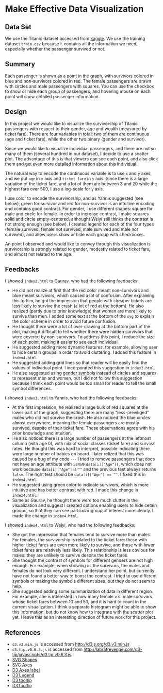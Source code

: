 Make Effective Data Visualization
=================================

Data Set
--------

We use the Titanic dataset accessed from
[kaggle](https://www.kaggle.com/c/titanic/data). We use the training dataset
`train.csv` because it contains all the information we need, especially whether
the passenger survived or not.

Summary
-------

Each passenger is shown as a point in the graph, with survivors colored in blue
and non-survivors colored in red. The female passengers are drawn with circles
and male passengers with squares. You can use the checkbox to show or hide each
group of passengers, and hovering mouse on each point will show detailed
passenger information.

Design
------

In this project we would like to visualize the survivorship of Titanic
passengers with respect to their gender, age and wealth (measured by ticket
fare). There are four variables in total: two of them are continuous (age and ticket
fare), while the other two binary (gender and survivor).

Since we would like to visualize individual passengers, and there are not so
many of them (several hundred in our dataset), I decide to use a scatter
plot. The advantage of this is that viewers can see each point, and also click
them and get even more detailed information about this individual.

The natural way to encode the continuous variable is to use `x` and `y` axes,
and we put `age` in `x` axis and `ticket fare` in `y` axis. Since there is a
large variation of the ticket fare, and a lot of them are between 3 and 20 while
the highest fare over 500, I use a log-scale for `y` axis.

I use color to encode the survivorship, and as Yannis suggested (see below),
green for survivor and red for non-survivor is an intuitive encoding and
contains good contrast. For gender, I use different shapes: square for male and
circle for female. In order to increase contrast, I make squares solid and
circle empty-centered, althought Weiyi still thinks the contrast is not strong
enough (see below). I created legend for each of the four types (female
survived, female not survived, male survived and male not survived), and allow
users show or hide each group with checkboxes.

An point I observed and would like to convey through this visualization is
survivorship is strongly related to gender, modestly related to ticket fare, and
almost not related to the age.

Feedbacks
---------

I showed `index2.html` to Gaurav, who had the following feedbacks:
* He did not realize at first that the red color meant non-survivors and blue
  meant survivors, which caused a lot of confusion. After explaining this to
  him, he got the impression that people with cheaper tickets are less likely to
  survive the crash (a lot of red at the bottom). He also realized (partly due
  to prior knowledge) that women are more likely to survive than men. I added
  some text at the bottom of the `svg` to explain the color scheme in order to
  avoid future confusion.
* He thought there were a lot of over-drawing at the bottom part of the plot,
  making it difficult to tell whether there were hidden survivors that were
  covered by non-survivors. To address this point, I reduce the size of each
  point, making it easier to see each individual.
* He suggested adding more dynamic features, for example, allowing user to hide
  certain groups in order to avoid cluttering. I added this feature in
  `index4.html`.
* He suggested adding grid lines so that reader will be easily find the values
  of individual point. I incorporated this suggestion in `index3.html`.
* He also suggested using
  [gender symbols](https://en.wikipedia.org/wiki/Gender_symbol) instead of
  circles and squares to represent men and women, but I did not follow this
  suggestion because I think each point would be too small for reader to tell
  the small symbol differences.


I showed `index3.html` to Yannis, who had the following feedbacks:
* At the first impression, he realized a large bulk of red squares at the lower
  part of the graph, suggesting there are many "less-previliged" males who did
  not survive the crash. He also noticed the blue circles almost everywhere,
  meaning the female passengers are mostly survived, despite of their ticket
  fare. These observations agree with his prior knowledge and intuition.
* He also noticed there is a large number of passengers at the leftmost column
  (with age 0), with mix of social classes (ticket fare) and survival rates. He
  thought this was hard to interpret, possible indicating there were large
  number of babies on board. I later relized that this was caused by a bug of my
  code --- I tried to remove passengers that does not have an age attribute with
  `isNaN(data[i]["Age"])`, which does not work because `data[i]["Age"]` is `""`
  and the previous test always returns `false`. The right test should be
  `data[i]["Age"] == ""`. I fixed this in `index4.html`.
* He suggested using green color to indicate survivors, which is more intuitive
  and has better contrast with red. I made this change in `index4.html`.
* Same as Gaurav, he thought there were too much clutter in the visualization
  and suggest I created options enabling users to hide cetain groups, so that
  they can see particular group of interest more clearly. I made the change in
  `index4.html`.


I showed `index4.html` to Weiyi, who had the following feedbacks:
* She got the impression that females tend to survive more than males. For
  females, the survivorship is related to the ticket fare: those with higher
  ticket fares are even more likely to survive, and those with lower ticket
  fares are relatively less likely. This relationship is less obvious for males:
  they are unlikely to survive despite the ticket fares.
* She thought the contrast of symbols for different genders are not high
  enough. For example, when showing all the survivors, the males and females do
  not look very different. I understand her point, but currently have not found
  a better way to boost the contrast. I tried to use different symbols or making
  the symbols different sizes, but they do not seem to help.
* She suggested adding some summarization of data in different region. For
  example, she is interested in how many female v.s. male survivors whose ticket
  fares between 10 and 50, and it is hard to count in the current
  visualization. I think a separate histogram might be able to show this
  information, but do not know how to integrate with the scatter plot yet. I
  leave this as an interesting direction of future work for this project.


References
----------

* `d3.v3.min.js` is accessed from http://d3js.org/d3.v3.min.js
* `d3.tip.v0.6.3.js` is accessed from http://labratrevenge.com/d3-tip/javascripts/d3.tip.v0.6.3.js
* [SVG Shapes](https://github.com/mbostock/d3/wiki/SVG-Shapes)
* [SVG Axes](https://github.com/mbostock/d3/wiki/SVG-Axes)
* [D3 Axes label](http://stackoverflow.com/questions/11189284/d3-axis-labeling)
* [D3 Legend](http://bl.ocks.org/ZJONSSON/3918369)
* [D3 tooltip](http://bl.ocks.org/weiglemc/6185069)
* [D3 tooltip](http://bl.ocks.org/Caged/6476579)
